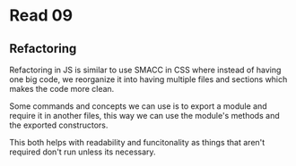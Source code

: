 # Read 09

## Refactoring

Refactoring in JS is similar to use SMACC in CSS where instead of having one big code, we reorganize it into having multiple files and sections which makes the code more clean.

Some commands and concepts we can use is to export a module and require it in another files, this way we can use the module's methods and the exported constructors.

This both helps with readability and funcitonality as things that aren't required don't run unless its necessary.
